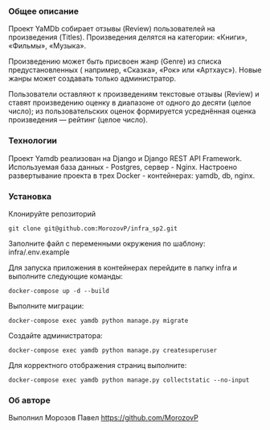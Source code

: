 ### Общее описание

Проект YaMDb собирает отзывы (Review) пользователей на произведения (Titles).
Произведения делятся на категории: «Книги», «Фильмы», «Музыка». 

Произведению может быть присвоен жанр (Genre) из списка предустановленных (
например, «Сказка», «Рок» или «Артхаус»). Новые жанры может создавать только
администратор.

Пользователи оставляют к произведениям текстовые отзывы (Review) и ставят 
произведению оценку в диапазоне от одного до десяти (целое число); из 
пользовательских оценок формируется усреднённая оценка произведения — рейтинг
(целое число). 

### Технологии

Проект Yamdb реализован на Django и Django REST API Framework. Используемая
база данных - Postgres, сервер - Nginx. Настроено развертывание проекта в трех
Docker - контейнерах: yamdb, db, nginx.

### Установка
Клонируйте репозиторий
```
git clone git@github.com:MorozovP/infra_sp2.git
```
Заполните файл с переменными окружения по шаблону: infra/.env.example 

Для запуска приложения в контейнерах перейдите в папку infra и выполните 
следующие команды:

```
docker-compose up -d --build
```
Выполните миграции:

```
docker-compose exec yamdb python manage.py migrate
```
Создайте администратора:

```
docker-compose exec yamdb python manage.py createsuperuser
```
Для корректного отображения страниц выполните:

```
docker-compose exec yamdb python manage.py collectstatic --no-input
```

### Об авторе
Выполнил Морозов Павел 
https://github.com/MorozovP
